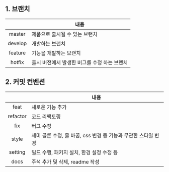 


## 1. 브랜치   

| | 내용| 
|:-----:|------|   
|master| 제품으로 출시될 수 있는 브랜치|   
|develop | 개발하는 브랜치|   
|feature |기능을 개발하는 브랜치|   
|hotfix |출시 버전에서 발생한 버그를 수정 하는 브랜치|   
      
      
      
      
## 2. 커밋 컨벤션   
| | 내용|   
|:-----:|------|   
|feat| 새로운 기능 추가|   
|refactor |코드 리팩토링|   
|fix |버그 수정|   
|style |세미 콜론 수정, 줄 바꿈, css 변경 등 기능과 무관한 스타일 변경|   
|setting |빌드 수행, 패키지 설치, 환경 설정 수정 등|   
|docs |주석 추가 및 삭제, readme 작성|   
